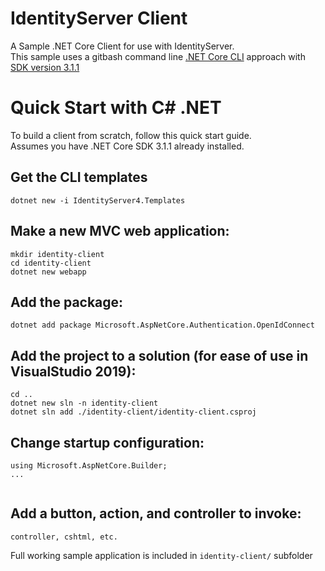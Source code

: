 # IdentityServer Client
A Sample .NET Core Client for use with IdentityServer.  
This sample uses a gitbash command line [.NET Core CLI](https://docs.microsoft.com/en-us/dotnet/core/tools/?tabs=netcore2x) approach with [SDK version 3.1.1](https://aka.ms/dotnet-download)    


# Quick Start with C# .NET  
To build a client from scratch, follow this quick start guide.  
Assumes you have .NET Core SDK 3.1.1 already installed.  

## Get the CLI templates
`dotnet new -i IdentityServer4.Templates`

## Make a new MVC web application:  
`mkdir identity-client`  
`cd identity-client`  
`dotnet new webapp`  
## Add the package:  
`dotnet add package Microsoft.AspNetCore.Authentication.OpenIdConnect`  
## Add the project to a solution (for ease of use in VisualStudio 2019):
`cd ..`  
`dotnet new sln -n identity-client`  
`dotnet sln add ./identity-client/identity-client.csproj`  
 
 ## Change startup configuration:  
 
````
using Microsoft.AspNetCore.Builder;
...


````
 
 ## Add a button, action, and controller to invoke:
 
 ```
 controller, cshtml, etc.
 ```
 
Full working sample application is included in `identity-client/` subfolder
